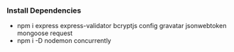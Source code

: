 ### Install Dependencies

- npm i express express-validator bcryptjs config gravatar jsonwebtoken mongoose request
- npm i -D nodemon concurrently
